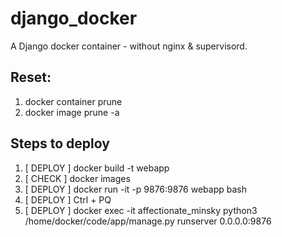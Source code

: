 # django_docker
A Django docker container - without nginx &amp; supervisord.

## Reset:  
1. docker container prune  
2. docker image prune  -a

## Steps to deploy  

1. [ DEPLOY ] docker build -t webapp  
2. [ CHECK ] docker images  
3. [ DEPLOY ] docker run -it -p 9876:9876 webapp bash
4. [ DEPLOY ] Ctrl + PQ
5. [ DEPLOY ] docker exec -it affectionate_minsky python3 /home/docker/code/app/manage.py runserver 0.0.0.0:9876
